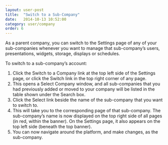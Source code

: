 ```yaml
---
layout: user-post
title:  "Switch to a Sub-Company"
date:   2014-10-13 10:52:00
category: user/company
order: 6
---
```


As a parent company, you can switch to the Settings page of any of your sub-companies whenever you want to manage that sub-company’s users, presentations, widgets, storage, displays or schedules.
 
To switch to a sub-company’s account:

1. Click the Switch to a Company link at the top left side of the Settings page, or click the Switch link in the top right corner of any page. 
1. This opens a Select Company window, and all sub-companies that you had previously added or moved to your company will be listed in the table shown under the Search box.
1. Click the Select link beside the name of the sub-company that you want to switch to.
1. This will take you to the corresponding page of that sub-company.  The sub-company’s name is now displayed on the top right side of all pages (in red, within the banner).  On the Settings page, it also appears on the top left side (beneath the top banner).
1. You can now navigate around the platform, and make changes, as the sub-company.


